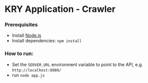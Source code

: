 # KRY Application - Crawler

### Prerequisites
* Install [Node.js](http://nodejs.org)
* Install dependencies: `npm install`

### How to run:

* Set the `SERVER_URL` environment variable to point to the API, e.g. `http://localhost:8080/`
* run `node app.js`